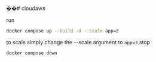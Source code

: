 ��#   c l o u d a w s 

run 
```bash
docker compose up --build -d --scale app=2
```

to scale simply change the --scale argument to `app=3`
 
 stop
```bash
docker compose down
```

